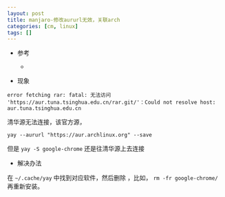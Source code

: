```yaml
---
layout: post
title: manjaro-修改aururl无效，关联arch
categories: [cm, linux]
tags: []
---
```


* 参考
  * []()



* 现象

~~~
error fetching rar: fatal: 无法访问 'https://aur.tuna.tsinghua.edu.cn/rar.git/'：Could not resolve host: aur.tuna.tsinghua.edu.cn
~~~

清华源无法连接，该官方源，

~~~
yay --aururl "https://aur.archlinux.org" --save
~~~

但是 `yay -S google-chrome` 还是往清华源上去连接


* 解决办法

在 `~/.cache/yay` 中找到对应软件，然后删除 ，比如， `rm -fr google-chrome/`
再重新安装。









